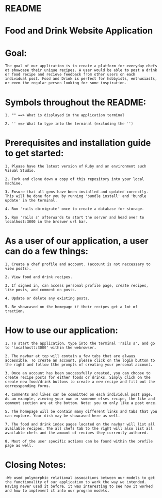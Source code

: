 # README

# Food and Drink Website Application

# Goal: 
    The goal of our application is to create a platform for everyday chefs ot showcase their unique recipes. A user would be able to post a drink or food recipe and recieve feedback from other users on each individual post. Food and Drink is perfect for hobbyists, enthusiasts, or even the regular person looking for some inspiration.

# Symbols throughout the README:
    1. "" ==> What is displayed in the application terminal
    
    2. '' ==> What to type into the terminal (excluding the '')

# Prerequisites and installation guide to get started:
    1. Please have the latest version of Ruby and an environment such Visual Studio.

    2. Fork and clone down a copy of this repository into your local machine.

    3. Ensure that all gems have been installed and updated correctly. This will be done for you by running 'bundle install' and 'bundle update' in the terminal.

    4. Run 'rails db:migrate' once to create a database for storage.
    
    5. Run 'rails s' afterwards to start the server and head over to localhost:3000 in the broswer url bar.

# As a user of our application, a user can do a few things:
    1. Create a chef profile and account. (account is not neccessary to view posts).

    2. View food and drink recipes.

    3. If signed in, can access personal profile page, create recipes, like posts, and comment on posts.

    4. Update or delete any existing posts. 

    5. Be showcased on the homepage if their recipes get a lot of traction. 

# How to use our application:
    1. To start the application, type into the terminal 'rails s', and go to 'localhostt:3000' within the webrowser.

    2. The navbar at top will contain a few tabs that are always accessible. To create an account, please click on the login button to the right and follow tthe prompts of creating your personal account.

    3. Once an account has been successfully created, you can choose to create recipe posts for either foods or drinks. Simply click on the create new food/drink buttons to create a new recipe and fill out the corressponding forms. 

    4. Comments and likes can be committed on each individual post page. As an example, viewing your own or someone elses recipe, the like and comment section are at the bottom. Note: you cn only like a post once. 

    5. The homepage will be contain many different links and tabs that you can explore. Your dish may be showcased here as well.  

    7. The food and drink index pages located on the navbar will list all available recipes. The all chefs tab to the right will also list all available chefs and the amount of recipes they currently authored.

    8. Most of the user specific actions can be found within the profile page as well. 

# Closing Notes: 
    -We used polymorphic relational assocations between our models to get the functionality of our application to work the way we intended. Having never used it before, it was interesting to see how it worked and how to implement it into our program models.  